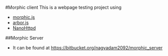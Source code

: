 #Morphic client
This is a webpage testing project using 
* <a href="https://github.com/jmoenig/morphic.js" target="_blank">morphic.js</a>
* <a href="http://arborjs.org/" target="_blank">arbor.js</a>
* <a href="http://nanohttpd.com/" target="_blank">NanoHttpd</a>

##Morphic Server
* It can be found at <a href="https://bitbucket.org/nagyadam2092/morphic_server" target="_blank">https://bitbucket.org/nagyadam2092/morphic_server</a>
